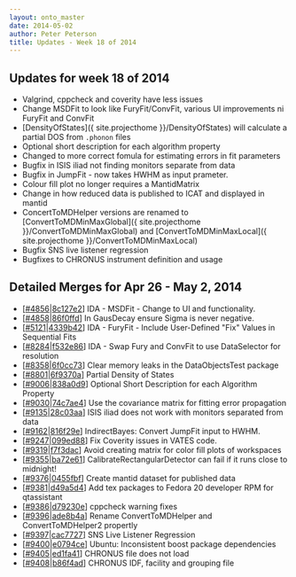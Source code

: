 ```yaml
---
layout: onto_master
date: 2014-05-02
author: Peter Peterson
title: Updates - Week 18 of 2014
---
```

Updates for week 18 of 2014
---------------------------
* Valgrind, cppcheck and coverity have less issues
* Change MSDFit to look like FuryFit/ConvFit, various UI improvements ni FuryFit and ConvFit
* [DensityOfStates]({ site.projecthome }}/DensityOfStates) will calculate a partial DOS from `.phonon` files
* Optional short description for each algorithm property
* Changed to more correct fomula for estimating errors in fit parameters
* Bugfix in ISIS iliad not finding monitors separate from data
* Bugfix in JumpFit - now takes HWHM as input prameter.
* Colour fill plot no longer requires a MantidMatrix
* Change in how reduced data is published to ICAT and displayed in mantid
* ConcertToMDHelper versions are renamed to [ConvertToMDMinMaxGlobal]({ site.projecthome }}/ConvertToMDMinMaxGlobal) and [ConvertToMDMinMaxLocal]({ site.projecthome }}/ConvertToMDMinMaxLocal)
* Bugfix SNS live listener regression
* Bugfixes to CHRONUS instrument definition and usage

Detailed Merges for Apr 26 - May 2, 2014
----------------------------------------
* \[[#4856](http://trac.mantidproject.org/mantid/ticket/4856)\|[8c127e2](https://github.com/mantidproject/mantid/commit/8c127e2f43d569813787895647dfa2c4bcb53a8e)\] IDA - MSDFit - Change to UI and functionality.
* \[[#4858](http://trac.mantidproject.org/mantid/ticket/4858)\|[86f0ffd](https://github.com/mantidproject/mantid/commit/86f0ffdbeffd224ad800ffe2c8ac26b12a3ce7c4)\] In GausDecay ensure Sigma is never negative.
* \[[#5121](http://trac.mantidproject.org/mantid/ticket/5121)\|[4339b42](https://github.com/mantidproject/mantid/commit/4339b4232a6d45f297bca0df0fa250073d1e16d5)\] IDA - FuryFit -  Include User-Defined "Fix" Values in Sequential Fits
* \[[#8284](http://trac.mantidproject.org/mantid/ticket/8284)\|[f532e86](https://github.com/mantidproject/mantid/commit/f532e86771edeaee8523ce86bc2b792ad497ae95)\] IDA - Swap Fury and ConvFit to use DataSelector for resolution
* \[[#8358](http://trac.mantidproject.org/mantid/ticket/8358)\|[6f0cc73](https://github.com/mantidproject/mantid/commit/6f0cc734d79ed89900575b05b74046664e8802cf)\] Clear memory leaks in the DataObjectsTest package
* \[[#8801](http://trac.mantidproject.org/mantid/ticket/8801)\|[6f9370a](https://github.com/mantidproject/mantid/commit/6f9370a646cf8576721307fab01c3e8d7b0def5c)\] Partial Density of States
* \[[#9006](http://trac.mantidproject.org/mantid/ticket/9006)\|[838a0d9](https://github.com/mantidproject/mantid/commit/838a0d94a8958eac7ef55a6047e4e4c999d1bd5a)\] Optional Short Description for each Algorithm Property
* \[[#9030](http://trac.mantidproject.org/mantid/ticket/9030)\|[74c7ae4](https://github.com/mantidproject/mantid/commit/74c7ae4bcdaf3aae0402e19e604f141b68c7129b)\] Use the covariance matrix for fitting error propagation
* \[[#9135](http://trac.mantidproject.org/mantid/ticket/9135)\|[28c03aa](https://github.com/mantidproject/mantid/commit/28c03aa327c7f449f15d2ca8182779a0ffd6d8a2)\] ISIS iliad does not work with monitors separated from data
* \[[#9162](http://trac.mantidproject.org/mantid/ticket/9162)\|[816f29e](https://github.com/mantidproject/mantid/commit/816f29e9b332694c663987907618ace7f9a6dda1)\] IndirectBayes: Convert JumpFit input to HWHM.
* \[[#9247](http://trac.mantidproject.org/mantid/ticket/9247)\|[099ed88](https://github.com/mantidproject/mantid/commit/099ed882ca11033af6ee3c97b726c267a9a8b2cc)\] Fix Coverity issues in VATES code.
* \[[#9319](http://trac.mantidproject.org/mantid/ticket/9319)\|[f7f3dac](https://github.com/mantidproject/mantid/commit/f7f3dacf82fa5940ba1cd81cc8c4f4f694a0b430)\] Avoid creating matrix for color fill plots of workspaces
* \[[#9355](http://trac.mantidproject.org/mantid/ticket/9355)\|[ba72e61](https://github.com/mantidproject/mantid/commit/ba72e6152b1cb0c4876ae295ec38cc80869ef0f9)\] CalibrateRectangularDetector can fail if it runs close to midnight!
* \[[#9376](http://trac.mantidproject.org/mantid/ticket/9376)\|[0455fbf](https://github.com/mantidproject/mantid/commit/0455fbf70e139c22cde2c2b368c1de8fcc280d98)\] Create mantid dataset for published data
* \[[#9381](http://trac.mantidproject.org/mantid/ticket/9381)\|[d49a5d4](https://github.com/mantidproject/mantid/commit/d49a5d42f152d7f09f55174f3cdd359adc67b970)\] Add tex packages to Fedora 20 developer RPM for qtassistant
* \[[#9386](http://trac.mantidproject.org/mantid/ticket/9386)\|[d79230e](https://github.com/mantidproject/mantid/commit/d79230e3e43ae7e79cc75f7ffe12c032f7234e48)\] cppcheck warning fixes
* \[[#9396](http://trac.mantidproject.org/mantid/ticket/9396)\|[ade8b4a](https://github.com/mantidproject/mantid/commit/ade8b4aa89482f4e64f102b8e054224113dedb45)\] Rename ConvertToMDHelper and ConvertToMDHelper2 propertly
* \[[#9397](http://trac.mantidproject.org/mantid/ticket/9397)\|[cac7727](https://github.com/mantidproject/mantid/commit/cac7727f313d29bf69160f7dc47ad6493161346e)\] SNS Live Listener Regression
* \[[#9400](http://trac.mantidproject.org/mantid/ticket/9400)\|[e0794ce](https://github.com/mantidproject/mantid/commit/e0794ce42f75c20de3b54b4bf181f11f6a8414a1)\] Ubuntu: Inconsistent boost package dependencies
* \[[#9405](http://trac.mantidproject.org/mantid/ticket/9405)\|[ed1fa41](https://github.com/mantidproject/mantid/commit/ed1fa4161f6df9b24b45f80f4c21fa19490a9d88)\] CHRONUS file does not load
* \[[#9408](http://trac.mantidproject.org/mantid/ticket/9408)\|[b86f4ad](https://github.com/mantidproject/mantid/commit/b86f4ad9860ffc4713143636ae85e740ba57c2f9)\] CHRONUS IDF, facility and grouping file
